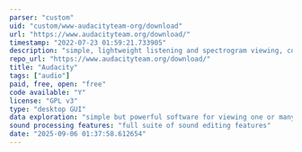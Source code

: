 ```yaml
---
parser: "custom"
uid: "custom/www-audacityteam-org/download"
url: "https://www.audacityteam.org/download/"
timestamp: "2022-07-23 01:59:21.733905"
description: "simple, lightweight listening and spectrogram viewing, comparison, and manipulation"
repo_url: "https://www.audacityteam.org/download/"
title: "Audacity"
tags: ["audio"]
paid, free, open: "free"
code available: "Y"
license: "GPL v3"
type: "desktop GUI"
data exploration: "simple but powerful software for viewing one or many recording waveforms or spectrograms at once"
sound processing features: "full suite of sound editing features"
date: "2025-09-06 01:37:58.612654"
---
```


